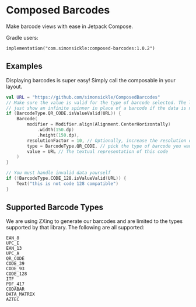 Composed Barcodes
=================

Make barcode views with ease in Jetpack Compose.


Gradle users:


```
implementation("com.simonsickle:composed-barcodes:1.0.2")
```

Examples
--------

Displaying barcodes is super easy! Simply call the composable in your layout.

```kotlin
val URL = "https://github.com/simonsickle/ComposedBarcodes"
// Make sure the value is valid for the type of barcode selected. The library will
// just show an infinite spinner in place of a barcode if the data is not valid.
if (BarcodeType.QR_CODE.isValueValid(URL)) {
    Barcode(
        modifier = Modifier.align(Alignment.CenterHorizontally)
            .width(150.dp)
            .height(150.dp),
        resolutionFactor = 10, // Optionally, increase the resolution of the generated image
        type = BarcodeType.QR_CODE, // pick the type of barcode you want to render
        value = URL // The textual representation of this code
    )
}

// You must handle invalid data yourself
if (!BarcodeType.CODE_128.isValueValid(URL)) {
    Text("this is not code 128 compatible")
}
```

Supported Barcode Types
-----------------------

We are using ZXing to generate our barcodes and are limited to the types supported by that library. The following are all supported:

```
EAN_8
UPC_E
EAN_13
UPC_A
QR_CODE
CODE_39
CODE_93
CODE_128
ITF
PDF_417
CODABAR
DATA_MATRIX
AZTEC
```

